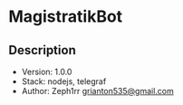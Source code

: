 # MagistratikBot

## Description 

- Version: 1.0.0
- Stack: nodejs, telegraf
- Author: Zeph1rr <grianton535@gmail.com>
